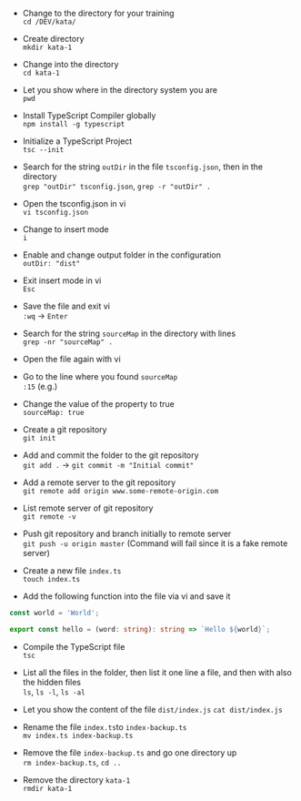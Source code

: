 - Change to the directory for your training  
`cd /DEV/kata/`

- Create directory  
`mkdir kata-1`

- Change into the directory  
`cd kata-1`

- Let you show where in the directory system you are  
`pwd`

- Install TypeScript Compiler globally  
`npm install -g typescript`

- Initialize a TypeScript Project  
`tsc --init`

- Search for the string `outDir` in the file `tsconfig.json`, then in the directory  
`grep "outDir" tsconfig.json`, `grep -r "outDir" .`

- Open the tsconfig.json in vi  
`vi tsconfig.json`

- Change to insert mode  
`i`

- Enable and change output folder in the configuration  
`outDir: "dist"`

- Exit insert mode in vi  
`Esc`

- Save the file and exit vi  
`:wq` -> `Enter`

- Search for the string `sourceMap` in the directory with lines  
`grep -nr "sourceMap" .`

- Open the file again with vi  

- Go to the line where you found `sourceMap`  
`:15` (e.g.)

- Change the value of the property to true  
`sourceMap: true`

- Create a git repository  
`git init`

- Add and commit the folder to the git repository  
`git add .` -> `git commit -m "Initial commit"`

- Add a remote server to the git repository  
`git remote add origin www.some-remote-origin.com`

- List remote server of git repository  
`git remote -v`

- Push git repository and branch initially to remote server  
`git push -u origin master` (Command will fail since it is a fake remote server)

- Create a new file `index.ts`  
`touch index.ts`

- Add the following function into the file via vi and save it  
```typescript
const world = 'World';

export const hello = (word: string): string => `Hello ${world}`;
```

- Compile the TypeScript file  
`tsc`

- List all the files in the folder, then list it one line a file, and then with also the hidden files  
`ls`, `ls -l`, `ls -al`

- Let you show the content of the file `dist/index.js`
`cat dist/index.js`

- Rename the file `index.ts`to `index-backup.ts`  
`mv index.ts index-backup.ts`

- Remove the file `index-backup.ts` and go one directory up  
`rm index-backup.ts`, `cd ..`

- Remove the directory `kata-1`  
`rmdir kata-1`
